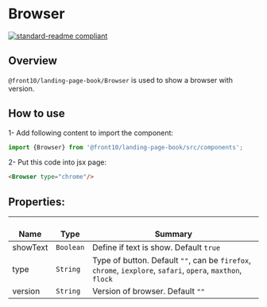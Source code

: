 # Browser

[![standard-readme compliant](https://img.shields.io/badge/standard--readme-OK-green.svg?style=flat-square)](https://github.com/RichardLitt/standard-readme)

## Overview
`@front10/landing-page-book/Browser` is used to show a browser with version.

## How to use
1- Add following content to import the component:
```js
import {Browser} from '@front10/landing-page-book/src/components';
```

2- Put this code into jsx page:
```html
<Browser type="chrome"/>
```

## Properties:

| </br>Name   | </br>Type | </br>Summary                                                                                 | 
| ------------| - | ------------------------------------------------------------------------------------------------------ |
| showText      | `Boolean` | Define if text is show. Default `true`|
| type      | `String` | Type of button. Default `""`, can be `firefox`, `chrome`, `iexplore`, `safari`, `opera`, `maxthon`, `flock`|
| version      | `String` | Version of browser. Default `""`|

